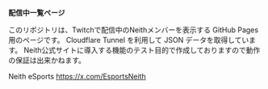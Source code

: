 **配信中一覧ページ**

このリポジトリは、Twitchで配信中のNeithメンバーを表示する GitHub Pages 用のページです。
Cloudflare Tunnel を利用して JSON データを取得しています。
Neith公式サイトに導入する機能のテスト目的で作成しておりますので動作の保証は出来かねます。

Neith eSports
https://x.com/EsportsNeith

